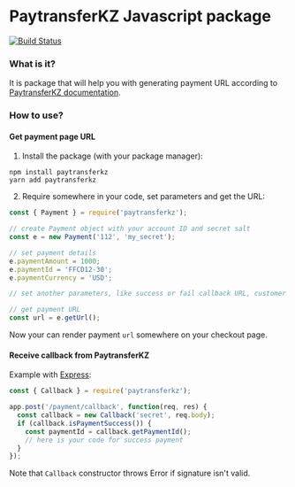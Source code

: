 # PaytransferKZ Javascript package

[![Build Status](https://travis-ci.com/paytransferkz/paymentpage-sdk-js.svg?branch=main)](https://travis-ci.com/paytransferkz/paymentpage-sdk-js)

### What is it?

It is package that will help you with generating payment URL according to 
[PaytransferKZ documentation](https://developers.paytransfer.kz/en/en_PP_Integration.html).

### How to use?

#### Get payment page URL

1. Install the package (with your package manager):
```shell
npm install paytransferkz
yarn add paytransferkz
```

2. Require somewhere in your code, set parameters and get the URL:
```javascript
const { Payment } = require('paytransferkz');

// create Payment object with your account ID and secret salt
const e = new Payment('112', 'my_secret');

// set payment details 
e.paymentAmount = 1000;
e.paymentId = 'FFCD12-30';
e.paymentCurrency = 'USD';

// set another parameters, like success or fail callback URL, customer details, etc.

// get payment URL
const url = e.getUrl();
```

Now your can render payment `url` somewhere on your checkout page.

#### Receive callback from PaytransferKZ

Example with [Express](http://expressjs.com):
```javascript
const { Callback } = require('paytransferkz');

app.post('/payment/callback', function(req, res) {
  const callback = new Callback('secret', req.body);
  if (callback.isPaymentSuccess()) {
    const paymentId = callback.getPaymentId();
    // here is your code for success payment
  }
});
```
Note that `Callback` constructor throws Error if signature isn't valid.
